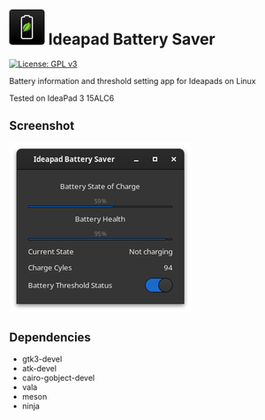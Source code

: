 # ![icon](data/icon.png)   Ideapad Battery Saver

[![License: GPL v3](https://img.shields.io/badge/License-GPL%20v3-blue.svg)](http://www.gnu.org/licenses/gpl-3.0)

Battery information and threshold setting app for Ideapads on Linux

Tested on IdeaPad 3 15ALC6

## Screenshot

![alt text](data/screenshot.png)

## Dependencies

- gtk3-devel
- atk-devel
- cairo-gobject-devel
- vala
- meson
- ninja
